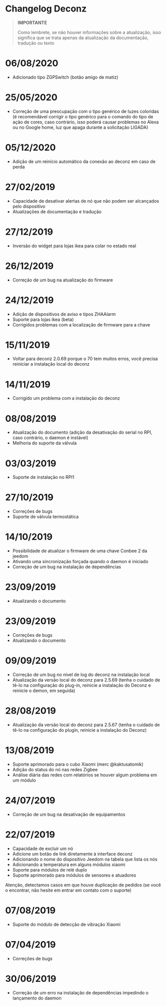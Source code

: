 # Changelog Deconz

>**IMPORTANTE**
>
>Como lembrete, se não houver informações sobre a atualização, isso significa que se trata apenas da atualização da documentação, tradução ou texto

# 06/08/2020

- Adicionado tipo ZGPSwitch (botão amigo de matiz)

# 25/05/2020

- Correção de uma preocupação com o tipo genérico de luzes coloridas (é recomendável corrigir o tipo genérico para o comando do tipo de ação de cores, caso contrário, isso poderá causar problemas no Alexa ou no Google home, luz que apaga durante a solicitação LIGADA)

# 05/12/2020

- Adição de um reinício automático da conexão ao deconz em caso de perda

# 27/02/2019

- Capacidade de desativar alertas de nó que não podem ser alcançados pelo dispositivo
- Atualizações de documentação e tradução

# 27/12/2019

- Inversão do widget para lojas ikea para colar no estado real

# 26/12/2019

- Correção de um bug na atualização do firmware

# 24/12/2019

- Adição de dispositivos de aviso e tipos ZHAAlarm
- Suporte para lojas ikea (beta)
- Corrigidos problemas com a localização de firmware para a chave

# 15/11/2019

- Voltar para deconz 2.0.69 porque o 70 tem muitos erros, você precisa reiniciar a instalação local do deconz

# 14/11/2019

- Corrigido um problema com a instalação do deconz

# 08/08/2019

- Atualização do documento (adição da desativação do serial no RPI, caso contrário, o daemon é instável)
- Melhoria do suporte da válvula

# 03/03/2019

- Suporte de instalação no RPI1

# 27/10/2019

- Correções de bugs
- Suporte de válvula termostática

# 14/10/2019

- Possibilidade de atualizar o firmware de uma chave Conbee 2 da jeedom
- Ativando uma sincronização forçada quando o daemon é iniciado
- Correção de um bug na instalação de dependências

# 23/09/2019

- Atualizando o documento

# 23/09/2019

- Correções de bugs
- Atualizando o documento

# 09/09/2019

- Correção de um bug no nível de log do deconz na instalação local
- Atualização da versão local do deconz para 2.5.69 (tenha o cuidado de tê-lo na configuração do plug-in, reinicie a instalação do Deconz e reinicie o demon, em seguida)

# 28/08/2019

- Atualização da versão local do deconz para 2.5.67 (tenha o cuidado de tê-lo na configuração do plugin, reinicie a instalação do Deconz)

# 13/08/2019

- Suporte aprimorado para o cubo Xiaomi (merc @kaktusatomik)
- Adição do status do nó nas redes Zigbee
- Análise diária das redes com relatórios se houver algum problema em um módulo

# 24/07/2019

- Correção de um bug na desativação de equipamentos

# 22/07/2019

- Capacidade de excluir um nó
- Adicione um botão de link diretamente à interface deconz
- Adicionando o nome do dispositivo Jeedom na tabela que lista os nós
- Adicionando a temperatura em alguns módulos xiaomi
- Suporte para módulos de relé duplo
- Suporte aprimorado para módulos de sensores e atuadores

Atenção, detectamos casos em que houve duplicação de pedidos (se você o encontrar, não hesite em entrar em contato com o suporte)

# 07/08/2019

- Suporte do módulo de detecção de vibração Xiaomi

# 07/04/2019

- Correções de bugs

# 30/06/2019

- Correção de um erro na instalação de dependências impedindo o lançamento do daemon
